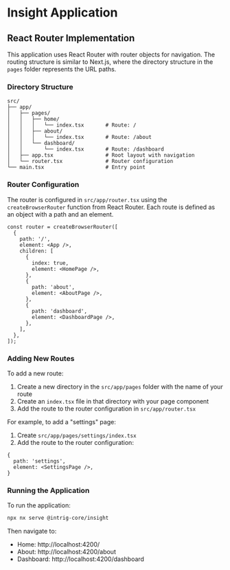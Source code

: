# Insight Application

## React Router Implementation

This application uses React Router with router objects for navigation. The routing structure is similar to Next.js, where the directory structure in the `pages` folder represents the URL paths.

### Directory Structure

```
src/
├── app/
│   ├── pages/
│   │   ├── home/
│   │   │   └── index.tsx       # Route: /
│   │   ├── about/
│   │   │   └── index.tsx       # Route: /about
│   │   └── dashboard/
│   │       └── index.tsx       # Route: /dashboard
│   ├── app.tsx                 # Root layout with navigation
│   └── router.tsx              # Router configuration
└── main.tsx                    # Entry point
```

### Router Configuration

The router is configured in `src/app/router.tsx` using the `createBrowserRouter` function from React Router. Each route is defined as an object with a path and an element.

```tsx
const router = createBrowserRouter([
  {
    path: '/',
    element: <App />,
    children: [
      {
        index: true,
        element: <HomePage />,
      },
      {
        path: 'about',
        element: <AboutPage />,
      },
      {
        path: 'dashboard',
        element: <DashboardPage />,
      },
    ],
  },
]);
```

### Adding New Routes

To add a new route:

1. Create a new directory in the `src/app/pages` folder with the name of your route
2. Create an `index.tsx` file in that directory with your page component
3. Add the route to the router configuration in `src/app/router.tsx`

For example, to add a "settings" page:

1. Create `src/app/pages/settings/index.tsx`
2. Add the route to the router configuration:

```tsx
{
  path: 'settings',
  element: <SettingsPage />,
}
```

### Running the Application

To run the application:

```bash
npx nx serve @intrig-core/insight
```

Then navigate to:
- Home: http://localhost:4200/
- About: http://localhost:4200/about
- Dashboard: http://localhost:4200/dashboard